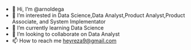 - 👋 Hi, I’m @arnoldega
- 👀 I’m interested in Data Science,Data Analyst,Product Analyst,Product Associate, and System Implementator
- 🌱 I’m currently learning Data Science
- 💞️ I’m looking to collaborate on Data Analyst
- 📫 How to reach me heyreza9@gmail.com

<!---
arnoldega/arnoldega is a ✨ special ✨ repository because its `README.md` (this file) appears on your GitHub profile.
You can click the Preview link to take a look at your changes.
--->
